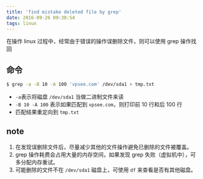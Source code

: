 ```yaml
---
title: 'find mistake deleted file by grep'
date: 2016-09-26 09:38:54
tags: linux
---
```


在操作 linux 过程中，经常由于错误的操作误删除文件，则可以使用 grep 操作找回

## 命令
```sh
$ grep -a -B 10 -A 100 'vpsee.com' /dev/sda1 > tmp.txt
```
- `-a`表示将磁盘 `/dev/sda1` 当做二进制文件来读
- `-B 10 -A 100` 表示如果匹配到 `vpsee.com`，则打印前 10 行和后 100 行
- 匹配结果重定向到 `tmp.txt`

## note
1. 在发现误删除文件后，尽量减少其他的文件操作避免已删除的文件被覆盖。
2. grep 操作耗费会占用大量的内存空间，如果发现 grep 失败（虚拟机中），可多分配内存重试。
3. 可能删除的文件不在 `/dev/sda1` 磁盘上，可使用 `df` 来查看是否有其他磁盘。
